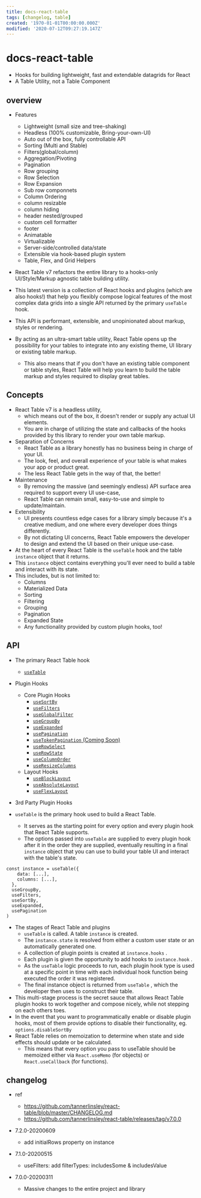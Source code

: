 ```yaml
---
title: docs-react-table
tags: [changelog, table]
created: '1970-01-01T00:00:00.000Z'
modified: '2020-07-12T09:27:19.147Z'
---
```


# docs-react-table

- Hooks for building lightweight, fast and extendable datagrids for React
- A Table Utility, not a Table Component

## overview

- Features
  - Lightweight (small size and tree-shaking)
  - Headless (100% customizable, Bring-your-own-UI)
  - Auto out of the box, fully controllable API
  - Sorting (Multi and Stable)
  - Filters(global/column)
  - Aggregation/Pivoting
  - Pagination
  - Row grouping
  - Row Selection
  - Row Expansion
  - Sub row componnets
  - Column Ordering
  - column resizable
  - column hiding
  - header nested/grouped
  - custom cell formatter
  - footer
  - Animatable
  - Virtualizable
  - Server-side/controlled data/state
  - Extensible via hook-based plugin system
  - Table, Flex, and Grid Helpers

- React Table v7 refactors the entire library to a hooks-only UI/Style/Markup agnostic table building utility.
- This latest version is a collection of React hooks and plugins (which are also hooks!) that help you flexibly compose logical features of the most complex data grids into a single API returned by the primary `useTable` hook. 
- This API is performant, extensible, and unopinionated about markup, styles or rendering.
- By acting as an ultra-smart table utility, React Table opens up the possibility for your tables to integrate into any existing theme, UI library or existing table markup. 
  - This also means that if you don't have an existing table component or table styles, React Table will help you learn to build the table markup and styles required to display great tables.

## Concepts

- React Table v7 is a headless utility, 
  - which means out of the box, it doesn't render or supply any actual UI elements.
  - You are in charge of utilizing the state and callbacks of the hooks provided by this library to render your own table markup.
- Separation of Concerns 
  - React Table as a library honestly has no business being in charge of your UI. 
  - The look, feel, and overall experience of your table is what makes your app or product great. 
  - The less React Table gets in the way of that, the better!
- Maintenance  
  - By removing the massive (and seemingly endless) API surface area required to support every UI use-case, 
  - React Table can remain small, easy-to-use and simple to update/maintain.
- Extensibility  
  - UI presents countless edge cases for a library simply because it's a creative medium, and one where every developer does things differently. 
  - By not dictating UI concerns, React Table empowers the developer to design and extend the UI based on their unique use-case.
- At the heart of every React Table is the `useTable` hook and the table `instance` object that it returns. 
- This `instance` object contains everything you'll ever need to build a table and interact with its state. 
- This includes, but is not limited to:
  - Columns
  - Materialized Data
  - Sorting
  - Filtering
  - Grouping
  - Pagination
  - Expanded State
  - Any functionality provided by custom plugin hooks, too!

## API 

- The primary React Table hook
  - [ `useTable` ](https://react-table.tanstack.com/docs/api/useTable)
- Plugin Hooks
  - Core Plugin Hooks
    - [ `useSortBy` ](./useSortBy.md)
    - [ `useFilters` ](./useFilters.md)
    - [ `useGlobalFilter` ](./useGlobalFilter.md)
    - [ `useGroupBy` ](./useGroupBy.md)
    - [ `useExpanded` ](./useExpanded.md)
    - [ `usePagination` ](./usePagination.md)
    - [ `useTokenPagination` (Coming Soon)](./useTokenPagination.md)
    - [ `useRowSelect` ](./useRowSelect.md)
    - [ `useRowState` ](./useRowState.md)
    - [ `useColumnOrder` ](./useColumnOrder.md)
    - [ `useResizeColumns` ](./useResizeColumns.md)
  - Layout Hooks
    - [ `useBlockLayout` ](./useBlockLayout.md)
    - [ `useAbsoluteLayout` ](./useAbsoluteLayout.md)
    - [ `useFlexLayout` ](./useFlexLayout.md)
- 3rd Party Plugin Hooks

- `useTable` is the primary hook used to build a React Table. 
  - It serves as the starting point for every option and every plugin hook that React Table supports. 
  - The options passed into `useTable` are supplied to every plugin hook after it in the order they are supplied, eventually resulting in a final `instance` object that you can use to build your table UI and interact with the table's state.

``` JS
const instance = useTable({
    data: [...],
    columns: [...],
  },
  useGroupBy,
  useFilters,
  useSortBy,
  useExpanded,
  usePagination
)
```

- The stages of React Table and plugins
  - `useTable` is called. A table `instance` is created.
  - The `instance.state` is resolved from either a custom user state or an automatically generated one.
  - A collection of plugin points is created at `instance.hooks` .
  - Each plugin is given the opportunity to add hooks to `instance.hook` .
  - As the `useTable` logic proceeds to run, each plugin hook type is used at a specific point in time with each individual hook function being executed the order it was registered.
  - The final instance object is returned from `useTable` , which the developer then uses to construct their table.
- This multi-stage process is the secret sauce that allows React Table plugin hooks to work together and compose nicely, while not stepping on each others toes.
- In the event that you want to programmatically enable or disable plugin hooks, most of them provide options to disable their functionality, eg. `options.disableSortBy`
- React Table relies on memoization to determine when state and side effects should update or be calculated. 
  - This means that every option you pass to useTable should be memoized either via `React.useMemo` (for objects) or `React.useCallback` (for functions).

## changelog

- ref
  - https://github.com/tannerlinsley/react-table/blob/master/CHANGELOG.md
  - https://github.com/tannerlinsley/react-table/releases/tag/v7.0.0

- 7.2.0-20200609
  - add initialRows property on instance 
- 7.1.0-20200515
  - useFilters: add filterTypes: includesSome & includesValue
- 7.0.0-20200311
  - Massive changes to the entire project and library
